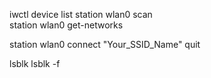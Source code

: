 iwctl
device list
station wlan0 scan	
station wlan0 get-networks

station wlan0 connect "Your_SSID_Name"
quit


lsblk
lsblk -f
